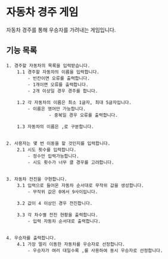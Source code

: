 # 자동차 경주 게임

자동차 경주를 통해 우승자를 가려내는 게임입니다.

## 기능 목록

	1. 경주할 자동차의 목록을 입력받습니다. 
		1.1 경주할 자동차의 이름을 입력합니다.   
			- 빈칸이면 오류를 출력합니다.  
			- 1개이면 오류를 출력합니다.   
			- 2개 이상일 경우 경주를 합니다.    
			
		1.2 각 자동차의 이름은 최소 1글자, 최대 5글자입니다. 
			- 이름은 영어만 가능합니다.   
                    - 중복일 경우 오류를 출력합니다.  
			
		1.3 자동차의 이름은 ,로 구분합니다.  
	
	
	2. 사용자는 몇 번 이동을 할 것인지를 입력합니다.  
		2.1 시도 횟수를 입력합니다.  
			- 정수만 입력가능합니다.  
			- 시도 횟수가 너무 클 경우를 고려합니다.  
			
			
	3. 자동차 전진을 구현합니다. 
		3.1 입력으로 들어온 자동차 순서대로 무작위 값을 생성합니다.  
			- 무작위 값은 0에서 9사이입니다.  
			
		3.2 값이 4 이상인 경우 전진합니다. 
		
		3.3 각 차수별 전진 현황을 출력합니다.  
			- 입력 자동차 순서대로 출력합니다. 
		
		
	4. 우승자를 출력합니다.  
		4.1 가장 멀리 이동한 자동차를 우승자로 선정합니다. 
			- 우승자가 여러 대일수록 ,를 사용하여 동시 우승자로 선정합니다.  
			
		

